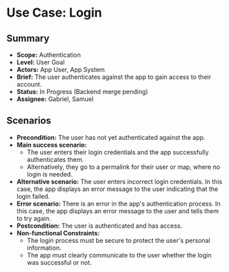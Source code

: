# Use Case: Login

## Summary

- **Scope:** Authentication
- **Level:** User Goal
- **Actors:** App User, App System
- **Brief:** The user authenticates against the app to gain access to their account.
- **Status:** In Progress (Backend merge pending)
- **Assignee:** Gabriel, Samuel

## Scenarios

- **Precondition:** The user has not yet authenticated against the app.
- **Main success scenario:**
  - The user enters their login credentials and the app successfully authenticates them.
  - Alternatively, they go to a permalink for their user or map, where no login is needed.
- **Alternative scenario:**
  The user enters incorrect login credentials.
  In this case, the app displays an error message to the user indicating that the login failed.
- **Error scenario:**
  There is an error in the app's authentication process.
  In this case, the app displays an error message to the user and tells them to try again.
- **Postcondition:** The user is authenticated and has access.
- **Non-functional Constraints:**
  - The login process must be secure to protect the user's personal information.
  - The app must clearly communicate to the user whether the login was successful or not.
